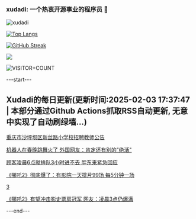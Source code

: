 ### xudadi: 一个热衷开源事业的程序员 👋

![xudadi](https://github-readme-stats-git-masterorgs-github-readme-stats-team.vercel.app/api?username=xudadi)

[![Top Langs](https://github-readme-stats.vercel.app/api/top-langs/?username=xudadi)](https://github.com/anuraghazra/github-readme-stats)

[![GitHub Streak](https://streak-stats.demolab.com?user=xudadi&locale=zh_Hans)](https://git.io/streak-stats)

![](https://raw.githubusercontent.com/xudadi/xudadi/main/assets/github-contribution-grid-snake.svg)

![VISITOR+COUNT](https://komarev.com/ghpvc/?username=xudadi&label=VISITOR+COUNT)


---start---

## Xudadi的每日更新(更新时间:2025-02-03 17:37:47 | 本部分通过Github Actions抓取RSS自动更新, 无意中实现了自动刷绿墙...)

[重庆市沙坪坝区新丝路小学校招聘教师公告](https://www.gongkaoleida.com/article/2277560)

[机器人在春晚跳舞火了 外国网友：肯定还有别的"绝活"](https://m.163.com/news/article/JNF9J8A8055040N3.html)

[顾客凌晨6点就排队3小时进不去 胖东来紧急回应](https://m.163.com/news/article/JNE7SMLE0512B07B.html)

[《哪吒2》彻底爆了：有影院一天排片99场 每5分钟一场](https://m.163.com/news/article/JNE1QACJ0512B07B.html)

[3](https://m.163.com/touch/news/sub/domestic)

[《哪吒2》有望冲击影史票房冠军 网友：凌晨3点仍爆满](https://m.163.com/news/article/JNE4F60O055040N3.html)

---end---
